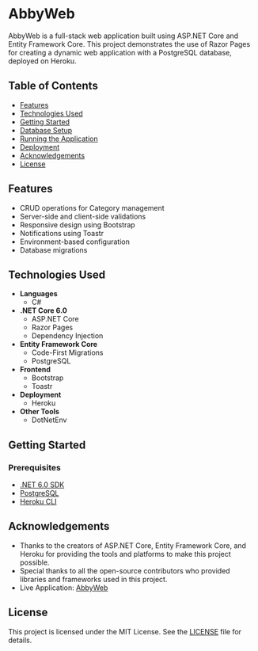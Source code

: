 # AbbyWeb

AbbyWeb is a full-stack web application built using ASP.NET Core and Entity Framework Core. This project demonstrates the use of Razor Pages for creating a dynamic web application with a PostgreSQL database, deployed on Heroku.

## Table of Contents
- [Features](#features)
- [Technologies Used](#technologies-used)
- [Getting Started](#getting-started)
- [Database Setup](#database-setup)
- [Running the Application](#running-the-application)
- [Deployment](#deployment)
- [Acknowledgements](#acknowledgements)
- [License](#license)

## Features
- CRUD operations for Category management
- Server-side and client-side validations
- Responsive design using Bootstrap
- Notifications using Toastr
- Environment-based configuration
- Database migrations

## Technologies Used
- **Languages**
  - C#
- **.NET Core 6.0**
  - ASP.NET Core
  - Razor Pages
  - Dependency Injection
- **Entity Framework Core**
  - Code-First Migrations
  - PostgreSQL
- **Frontend**
  - Bootstrap
  - Toastr
- **Deployment**
  - Heroku
- **Other Tools**
  - DotNetEnv


## Getting Started

### Prerequisites
- [.NET 6.0 SDK](https://dotnet.microsoft.com/download/dotnet/6.0)
- [PostgreSQL](https://www.postgresql.org/download/)
- [Heroku CLI](https://devcenter.heroku.com/articles/heroku-cli)

## Acknowledgements
- Thanks to the creators of ASP.NET Core, Entity Framework Core, and Heroku for providing the tools and platforms to make this project possible.
- Special thanks to all the open-source contributors who provided libraries and frameworks used in this project.
- Live Application: [AbbyWeb](https://abbyweb-6fabb2c0052a.herokuapp.com/)

## License
This project is licensed under the MIT License. See the [LICENSE](LICENSE) file for details.
